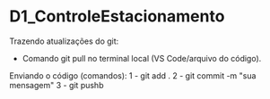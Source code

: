 # D1_ControleEstacionamento

Trazendo atualizações do git: 
- Comando git pull no terminal local (VS Code/arquivo do código).

Enviando o código (comandos):
1 - git add .
2 - git commit -m "sua mensagem"
3 - git pushb 
